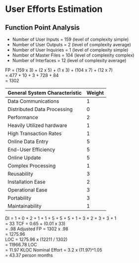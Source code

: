 # User Efforts Estimation  

## Function Point Analysis  

  * Number of User Inputs =  159 (level of complexity simple)  
  * Number of User Outputs = 2 (level of complexity average)
  * Number of User Inquiries = 1 (level of complexity simple)   
  * Number of Master Files =  104 (level of complexity complex)
  * Number of Interfaces = 12 (level of complexity average)  

  FP = (159 x 3) + (2 x 5) + (1 x 3) + (104 x 7) + (12 x 7)  
     = 477 + 10 + 3 + 728 + 84  
     = 1302  


| General System Characteristic | Weight |  
|-------------------------------|--------|  
| Data Communications           | 1      |  
| Distributed Data Processing   | 0      |  
| Performance                   | 2      |  
| Heavily Utilized hardware     | 1      |  
| High Transaction Rates        | 1      |  
| Online Data Entry             | 5      |  
| End-User Efficiency           | 5      |  
| Online Update                 | 5      |  
| Complex Processing            | 1      |  
| Reusability                   | 3      |  
| Installation Ease             | 2      |  
| Operational Ease              | 3      |  
| Portability                   | 3      |  
| Maintainability               | 1      |  

DI = 1 + 0 + 2 + 1 + 1 + 5 + 5 + 5 + 1 + 3 + 2 + 3 + 3 + 1  
   = 33
TCF = 0.65 + (0.01 x 33)  
    = .98
Adjusted FP = 1302 x .98  
            = 1275.96  
LOC = 1275.96 x (12211 / 1302)  
    = 11966.78 LOC  
    = 11.97 KLOC
Nominal Effort = 3.2 x (11.97)^1.05  
               = 43.37 person months   
